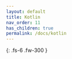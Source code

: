 ```yaml
---
layout: default
title: Kotlin
nav_order: 11
has_children: true
permalink: /docs/kotlin
---
```


{: .fs-6 .fw-300 }
